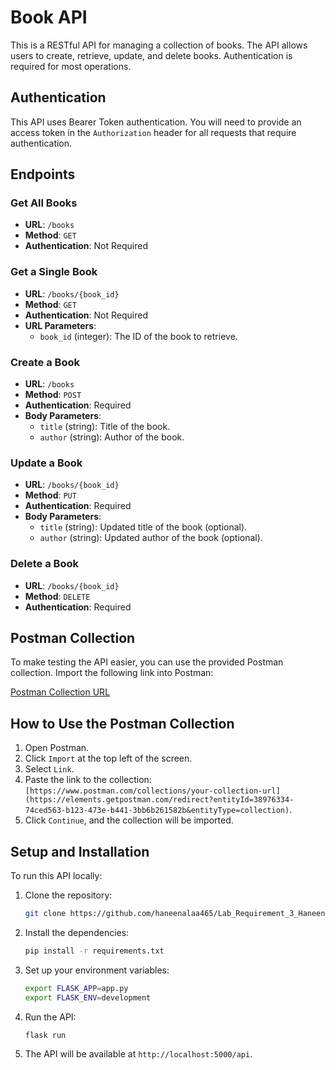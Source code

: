 # Book API

This is a RESTful API for managing a collection of books. The API allows users to create, retrieve, update, and delete books. Authentication is required for most operations.

## Authentication

This API uses Bearer Token authentication. You will need to provide an access token in the `Authorization` header for all requests that require authentication.

## Endpoints

### Get All Books
- **URL**: `/books`
- **Method**: `GET`
- **Authentication**: Not Required

### Get a Single Book
- **URL**: `/books/{book_id}`
- **Method**: `GET`
- **Authentication**: Not Required
- **URL Parameters**: 
  - `book_id` (integer): The ID of the book to retrieve.

### Create a Book
- **URL**: `/books`
- **Method**: `POST`
- **Authentication**: Required
- **Body Parameters**:
  - `title` (string): Title of the book.
  - `author` (string): Author of the book.

### Update a Book
- **URL**: `/books/{book_id}`
- **Method**: `PUT`
- **Authentication**: Required
- **Body Parameters**:
  - `title` (string): Updated title of the book (optional).
  - `author` (string): Updated author of the book (optional).

### Delete a Book
- **URL**: `/books/{book_id}`
- **Method**: `DELETE`
- **Authentication**: Required

## Postman Collection

To make testing the API easier, you can use the provided Postman collection. Import the following link into Postman:

[Postman Collection URL](https://elements.getpostman.com/redirect?entityId=38976334-74ced563-b123-473e-b441-3bb6b261582b&entityType=collection)

## How to Use the Postman Collection

1. Open Postman.
2. Click `Import` at the top left of the screen.
3. Select `Link`.
4. Paste the link to the collection: `[https://www.postman.com/collections/your-collection-url](https://elements.getpostman.com/redirect?entityId=38976334-74ced563-b123-473e-b441-3bb6b261582b&entityType=collection)`.
5. Click `Continue`, and the collection will be imported.

## Setup and Installation

To run this API locally:

1. Clone the repository:
   ```bash
   git clone https://github.com/haneenalaa465/Lab_Requirement_3_Haneen_Alaa_202201463.git

2. Install the dependencies:
   ```bash
   pip install -r requirements.txt
3. Set up your environment variables:
   ```bash
   export FLASK_APP=app.py
   export FLASK_ENV=development
4. Run the API:
   ```bash
   flask run
5. The API will be available at `http://localhost:5000/api`. 
